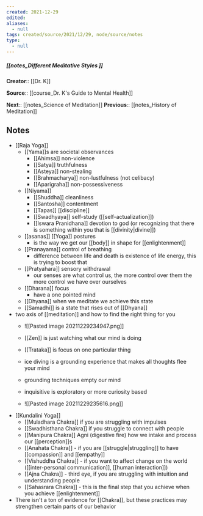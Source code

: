 ```yaml
---
created: 2021-12-29 
edited: 
aliases:
  - null
tags: created/source/2021/12/29, node/source/notes
type:
  - null 
---
```


##### [[notes_Different Meditative Styles ]]
**Creator**:: [[Dr. K]]
 
**Source**:: [[course_Dr. K's Guide to Mental Health]]


**Next**:: [[notes_Science of Meditation]]
**Previous**:: [[notes_History of Meditation]]


## Notes
- [[Raja Yoga]]
	- [[Yama]]s are societal observances
		- [[Ahimsa]] non-violence
		- [[Satya]] truthfulness
		- [[Asteya]] non-stealing
		- [[Brahmacharya]] non-lustfulness (not celibacy)
		- [[Aparigraha]] non-possessiveness
	- [[Niyama]] 
		- [[Shuddha]] cleanliness
		- [[Santosha]] contentment
		- [[Tapas]] [[discipline]]
		- [[Swadhyaya]] self-study ([[self-actualization]])
		- [[Iswara Pranidhana]] devotion to god (or recognizing that there is something within you that is [[divinity|divine]])
	- [[asanas]] [[Yoga]] postures 
		 - is the way we get our [[body]] in shape for [[enlightenment]]
	- [[Pranayama]] control of breathing
		- difference between life and death is existence of life energy, this is trying to boost that 
	- [[Pratyahara]] sensory withdrawal
		- our senses are what control us, the more control over them the more control we have over ourselves
	- [[Dharana]] focus
		- have a one pointed mind
	- [[Dhyana]] when we meditate we achieve this state
	- [[Samadhi]] is a state that rises out of [[Dhyana]]
- two axis of [[meditation]] and how to find the right thing for you
	- ![[Pasted image 20211229234947.png]]
	- [[Zen]] is just watching what our mind is doing
	- [[Trataka]] is focus on one particular thing
	- ice diving is a grounding experience that makes all thoughts flee your mind
	- grounding techniques empty our mind
	- inquisitive is exploratory or more curiosity based

	- ![[Pasted image 20211229235616.png]]
- [[Kundalini Yoga]]
	- [[Muladhara Chakra]] if you are struggling with impulses
	- [[Swadhisthana Chakra]] if you struggle to connect with people
	- [[Manipura Chakra]] Agni (digestive fire) how we intake and process our [[perception]]s
	- [[Anahata Chakra]] - if you are [[struggle|struggling]] to have [[compassion]] and [[empathy]]
	- [[Vishuddha Chakra]] - if you want to affect change on the world ([[inter-personal communication]], [[human interaction]])
	- [[Ajna Chakra]] - third eye, if you are struggling with intuition and understanding people
	- [[Sahasrara Chakra]] - this is the final step that you achieve when you achieve [[enlightenment]]
- There isn't a ton of evidence for [[Chakra]], but these practices may strengthen certain parts of our behavior 